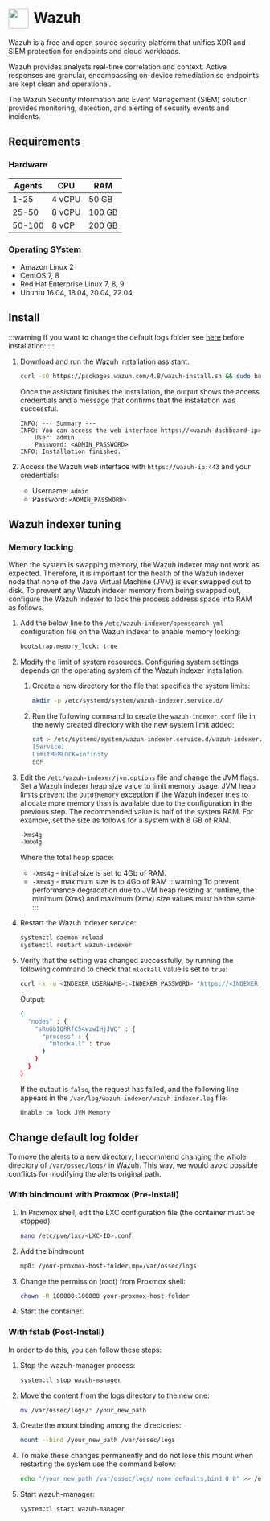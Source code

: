 # <img src="/wazuh-icon.png" width="40" height="40" style="display:inline-block; vertical-align: middle; margin-right: 10px">Wazuh <Badge type="info" text="system" style=" position: relative; float: right;" />

Wazuh is a free and open source security platform that unifies XDR and SIEM protection for endpoints and cloud workloads.

Wazuh provides analysts real-time correlation and context. Active responses are granular, encompassing on-device remediation so endpoints are kept clean and operational.

The Wazuh Security Information and Event Management (SIEM) solution provides monitoring, detection, and alerting of security events and incidents.

## Requirements

### Hardware

| Agents     | CPU    | RAM  | 
| ---------- | ----   | ---- |
| 1-25       | 4 vCPU | 50 GB |
| 25-50      | 8 vCPU | 100 GB |
| 50-100     | 8 vCP  | 200 GB |

### Operating SYstem


- Amazon Linux 2
- CentOS 7, 8
- Red Hat Enterprise Linux 7, 8, 9
- Ubuntu 16.04, 18.04, 20.04, 22.04

## Install

:::warning
If you want to change the default logs folder see [here](#with-bindmount-with-proxmox-pre-install) before installation:
:::

1. Download and run the Wazuh installation assistant.
    ```bash
    curl -sO https://packages.wazuh.com/4.8/wazuh-install.sh && sudo bash ./wazuh-install.sh -a

    ```
    Once the assistant finishes the installation, the output shows the access credentials and a message that confirms that the installation was successful.

    ```bash{4}
    INFO: --- Summary ---
    INFO: You can access the web interface https://<wazuh-dashboard-ip>
        User: admin
        Password: <ADMIN_PASSWORD>
    INFO: Installation finished.
    ```
2. Access the Wazuh web interface with <code>https://wazuh-ip:443</code> and your credentials:
    - Username: <code>admin</code>
    - Password: <code>\<ADMIN_PASSWORD\></code>

## Wazuh indexer tuning
### Memory locking

When the system is swapping memory, the Wazuh indexer may not work as expected. Therefore, it is important for the health of the Wazuh indexer node that none of the Java Virtual Machine (JVM) is ever swapped out to disk. To prevent any Wazuh indexer memory from being swapped out, configure the Wazuh indexer to lock the process address space into RAM as follows.

1. Add the below line to the <code>/etc/wazuh-indexer/opensearch.yml</code> configuration file on the Wazuh indexer to enable memory locking:
    ```bash
    bootstrap.memory_lock: true
    ```
2. Modify the limit of system resources. Configuring system settings depends on the operating system of the Wazuh indexer installation.

    1. Create a new directory for the file that specifies the system limits:
        ```bash
        mkdir -p /etc/systemd/system/wazuh-indexer.service.d/
        ```
    2. Run the following command to create the <code>wazuh-indexer.conf</code> file in the newly created directory with the new system limit added:
        ```bash
        cat > /etc/systemd/system/wazuh-indexer.service.d/wazuh-indexer.conf << EOF
        [Service]
        LimitMEMLOCK=infinity
        EOF
        ```
3. Edit the <code>/etc/wazuh-indexer/jvm.options</code> file and change the JVM flags. Set a Wazuh indexer heap size value to limit memory usage. JVM heap limits prevent the <code>OutOfMemory</code> exception if the Wazuh indexer tries to allocate more memory than is available due to the configuration in the previous step. The recommended value is half of the system RAM. For example, set the size as follows for a system with 8 GB of RAM.
    ```bash
    -Xms4g
    -Xmx4g
    ```

    Where the total heap space:
    - <code>-Xms4g</code> - initial size is set to 4Gb of RAM.
    - <code>-Xmx4g</code> - maximum size is to 4Gb of RAM
    :::warning
    To prevent performance degradation due to JVM heap resizing at runtime, the minimum (Xms) and maximum (Xmx) size values must be the same
    :::
4. Restart the Wazuh indexer service:
    ```bash
    systemctl daemon-reload
    systemctl restart wazuh-indexer
    ```
5. Verify that the setting was changed successfully, by running the following command to check that <code>mlockall</code> value is set to <code>true</code>:
    ```bash
    curl -k -u <INDEXER_USERNAME>:<INDEXER_PASSWORD> "https://<INDEXER_IP_ADDRESS>:9200/_nodes?filter_path=**.mlockall&pretty"
    ```

    Output:
    ```bash
    {
      "nodes" : {
        "sRuGbIQRRfC54wzwIHjJWQ" : {
          "process" : {
            "mlockall" : true
          }
        }
      }
    }
    ```
    If the output is <code>false</code>, the request has failed, and the following line appears in the <code>/var/log/wazuh-indexer/wazuh-indexer.log</code> file:
    ```bash
    Unable to lock JVM Memory
    ```

## Change default log folder
To move the alerts to a new directory, I recommend changing the whole directory of <code>/var/ossec/logs/</code> in Wazuh. This way, we would avoid possible conflicts for modifying the alerts original path.

### With bindmount with Proxmox (Pre-Install)
1. In Proxmox shell, edit the LXC configuration file (the container must be stopped):
    ```bash
    nano /etc/pve/lxc/<LXC-ID>.conf
    ```
2. Add the bindmount
    ```bash
    mp0: /your-proxmox-host-folder,mp=/var/ossec/logs
    ```
3. Change the permission (root) from Proxmox shell:
    ```bash
    chown -R 100000:100000 your-proxmox-host-folder
    ```
4. Start the container.

### With fstab (Post-Install)
In order to do this, you can follow these steps:

1. Stop the wazuh-manager process:
    ```bash
    systemctl stop wazuh-manager
    ```
2. Move the content from the logs directory to the new one:
    ```bash
    mv /var/ossec/logs/* /your_new_path
    ```
3. Create the mount binding among the directories:
    ```bash
    mount --bind /your_new_path /var/ossec/logs
    ```
4. To make these changes permanently and do not lose this mount when restarting the system use the command below:
    ```bash
    echo "/your_new_path /var/ossec/logs/ none defaults,bind 0 0" >> /etc/fstab
    ```
5. Start wazuh-manager:
    ```bash
    systemctl start wazuh-manager 
    ```